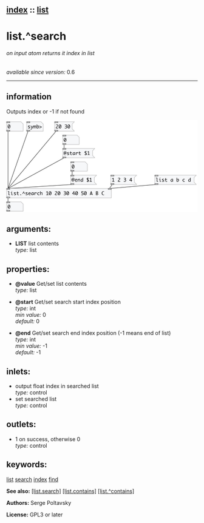 [index](index.html) :: [list](category_list.html)
---

# list.^search

###### on input atom returns it index in list

*available since version:* 0.6

---


## information
Outputs index or -1 if not found


[![example](../examples/img/list.%5Esearch.jpg)](../examples/pd/list.%5Esearch.pd)



## arguments:

* **LIST**
list contents<br>
_type:_ list<br>





## properties:

* **@value** 
Get/set list contents<br>
_type:_ list<br>

* **@start** 
Get/set search start index position<br>
_type:_ int<br>
_min value:_ 0<br>
_default:_ 0<br>

* **@end** 
Get/set search end index position (-1 means end of list)<br>
_type:_ int<br>
_min value:_ -1<br>
_default:_ -1<br>



## inlets:

* output float index in searched list<br>
_type:_ control
* set searched list<br>
_type:_ control



## outlets:

* 1 on success, otherwise 0<br>
_type:_ control



## keywords:

[list](keywords/list.html)
[search](keywords/search.html)
[index](keywords/index.html)
[find](keywords/find.html)



**See also:**
[\[list.search\]](list.search.html)
[\[list.contains\]](list.contains.html)
[\[list.^contains\]](list.%5Econtains.html)




**Authors:** Serge Poltavsky




**License:** GPL3 or later





